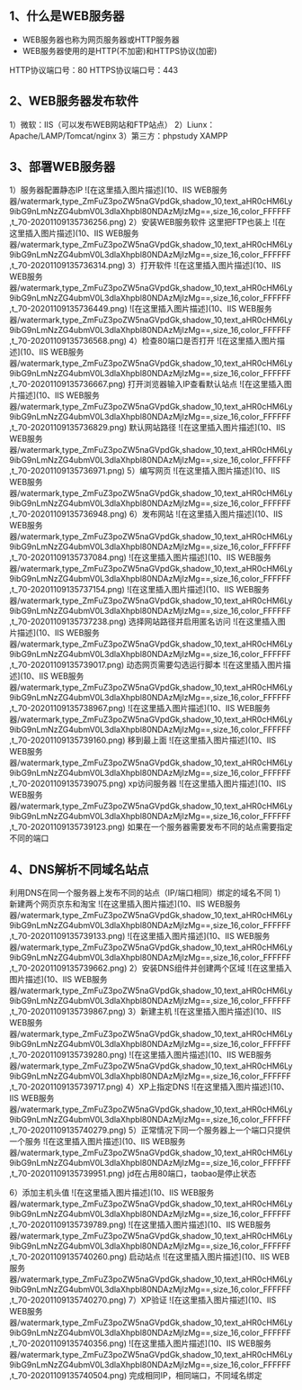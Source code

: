 ## 1、什么是WEB服务器

- WEB服务器也称为网页服务器或HTTP服务器
- WEB服务器使用的是HTTP(不加密)和HTTPS协议(加密)

HTTP协议端口号：80
HTTPS协议端口号：443

## 2、WEB服务器发布软件

1）微软：IIS（可以发布WEB网站和FTP站点）
2）Liunx：Apache/LAMP/Tomcat/nginx
3）第三方：phpstudy XAMPP

## 3、部署WEB服务器

1）服务器配置静态IP
![在这里插入图片描述](10、IIS WEB服务器/watermark,type_ZmFuZ3poZW5naGVpdGk,shadow_10,text_aHR0cHM6Ly9ibG9nLmNzZG4ubmV0L3dlaXhpbl80NDAzMjIzMg==,size_16,color_FFFFFF,t_70-20201109135736256.png)
2）安装WEB服务软件
这里把FTP也装上
![在这里插入图片描述](10、IIS WEB服务器/watermark,type_ZmFuZ3poZW5naGVpdGk,shadow_10,text_aHR0cHM6Ly9ibG9nLmNzZG4ubmV0L3dlaXhpbl80NDAzMjIzMg==,size_16,color_FFFFFF,t_70-20201109135736314.png)
3）打开软件
![在这里插入图片描述](10、IIS WEB服务器/watermark,type_ZmFuZ3poZW5naGVpdGk,shadow_10,text_aHR0cHM6Ly9ibG9nLmNzZG4ubmV0L3dlaXhpbl80NDAzMjIzMg==,size_16,color_FFFFFF,t_70-20201109135736449.png)
![在这里插入图片描述](10、IIS WEB服务器/watermark,type_ZmFuZ3poZW5naGVpdGk,shadow_10,text_aHR0cHM6Ly9ibG9nLmNzZG4ubmV0L3dlaXhpbl80NDAzMjIzMg==,size_16,color_FFFFFF,t_70-20201109135736568.png)
4）检查80端口是否打开
![在这里插入图片描述](10、IIS WEB服务器/watermark,type_ZmFuZ3poZW5naGVpdGk,shadow_10,text_aHR0cHM6Ly9ibG9nLmNzZG4ubmV0L3dlaXhpbl80NDAzMjIzMg==,size_16,color_FFFFFF,t_70-20201109135736667.png)
打开浏览器输入IP查看默认站点
![在这里插入图片描述](10、IIS WEB服务器/watermark,type_ZmFuZ3poZW5naGVpdGk,shadow_10,text_aHR0cHM6Ly9ibG9nLmNzZG4ubmV0L3dlaXhpbl80NDAzMjIzMg==,size_16,color_FFFFFF,t_70-20201109135736829.png)
默认网站路径
![在这里插入图片描述](10、IIS WEB服务器/watermark,type_ZmFuZ3poZW5naGVpdGk,shadow_10,text_aHR0cHM6Ly9ibG9nLmNzZG4ubmV0L3dlaXhpbl80NDAzMjIzMg==,size_16,color_FFFFFF,t_70-20201109135736971.png)
5）编写网页
![在这里插入图片描述](10、IIS WEB服务器/watermark,type_ZmFuZ3poZW5naGVpdGk,shadow_10,text_aHR0cHM6Ly9ibG9nLmNzZG4ubmV0L3dlaXhpbl80NDAzMjIzMg==,size_16,color_FFFFFF,t_70-20201109135736948.png)
6）发布网站
![在这里插入图片描述](10、IIS WEB服务器/watermark,type_ZmFuZ3poZW5naGVpdGk,shadow_10,text_aHR0cHM6Ly9ibG9nLmNzZG4ubmV0L3dlaXhpbl80NDAzMjIzMg==,size_16,color_FFFFFF,t_70-20201109135737084.png)
![在这里插入图片描述](10、IIS WEB服务器/watermark,type_ZmFuZ3poZW5naGVpdGk,shadow_10,text_aHR0cHM6Ly9ibG9nLmNzZG4ubmV0L3dlaXhpbl80NDAzMjIzMg==,size_16,color_FFFFFF,t_70-20201109135737154.png)
![在这里插入图片描述](10、IIS WEB服务器/watermark,type_ZmFuZ3poZW5naGVpdGk,shadow_10,text_aHR0cHM6Ly9ibG9nLmNzZG4ubmV0L3dlaXhpbl80NDAzMjIzMg==,size_16,color_FFFFFF,t_70-20201109135737238.png)
选择网站路径并启用匿名访问
![在这里插入图片描述](10、IIS WEB服务器/watermark,type_ZmFuZ3poZW5naGVpdGk,shadow_10,text_aHR0cHM6Ly9ibG9nLmNzZG4ubmV0L3dlaXhpbl80NDAzMjIzMg==,size_16,color_FFFFFF,t_70-20201109135739017.png)
动态网页需要勾选运行脚本
![在这里插入图片描述](10、IIS WEB服务器/watermark,type_ZmFuZ3poZW5naGVpdGk,shadow_10,text_aHR0cHM6Ly9ibG9nLmNzZG4ubmV0L3dlaXhpbl80NDAzMjIzMg==,size_16,color_FFFFFF,t_70-20201109135738967.png)
![在这里插入图片描述](10、IIS WEB服务器/watermark,type_ZmFuZ3poZW5naGVpdGk,shadow_10,text_aHR0cHM6Ly9ibG9nLmNzZG4ubmV0L3dlaXhpbl80NDAzMjIzMg==,size_16,color_FFFFFF,t_70-20201109135739160.png)
移到最上面
![在这里插入图片描述](10、IIS WEB服务器/watermark,type_ZmFuZ3poZW5naGVpdGk,shadow_10,text_aHR0cHM6Ly9ibG9nLmNzZG4ubmV0L3dlaXhpbl80NDAzMjIzMg==,size_16,color_FFFFFF,t_70-20201109135739075.png)
xp访问服务器
![在这里插入图片描述](10、IIS WEB服务器/watermark,type_ZmFuZ3poZW5naGVpdGk,shadow_10,text_aHR0cHM6Ly9ibG9nLmNzZG4ubmV0L3dlaXhpbl80NDAzMjIzMg==,size_16,color_FFFFFF,t_70-20201109135739123.png)
如果在一个服务器需要发布不同的站点需要指定不同的端口

## 4、DNS解析不同域名站点

利用DNS在同一个服务器上发布不同的站点（IP/端口相同）绑定的域名不同
1）新建两个网页京东和淘宝
![在这里插入图片描述](10、IIS WEB服务器/watermark,type_ZmFuZ3poZW5naGVpdGk,shadow_10,text_aHR0cHM6Ly9ibG9nLmNzZG4ubmV0L3dlaXhpbl80NDAzMjIzMg==,size_16,color_FFFFFF,t_70-20201109135739133.png)
![在这里插入图片描述](10、IIS WEB服务器/watermark,type_ZmFuZ3poZW5naGVpdGk,shadow_10,text_aHR0cHM6Ly9ibG9nLmNzZG4ubmV0L3dlaXhpbl80NDAzMjIzMg==,size_16,color_FFFFFF,t_70-20201109135739662.png)
2）安装DNS组件并创建两个区域
![在这里插入图片描述](10、IIS WEB服务器/watermark,type_ZmFuZ3poZW5naGVpdGk,shadow_10,text_aHR0cHM6Ly9ibG9nLmNzZG4ubmV0L3dlaXhpbl80NDAzMjIzMg==,size_16,color_FFFFFF,t_70-20201109135739867.png)
3）新建主机
![在这里插入图片描述](10、IIS WEB服务器/watermark,type_ZmFuZ3poZW5naGVpdGk,shadow_10,text_aHR0cHM6Ly9ibG9nLmNzZG4ubmV0L3dlaXhpbl80NDAzMjIzMg==,size_16,color_FFFFFF,t_70-20201109135739280.png)
![在这里插入图片描述](10、IIS WEB服务器/watermark,type_ZmFuZ3poZW5naGVpdGk,shadow_10,text_aHR0cHM6Ly9ibG9nLmNzZG4ubmV0L3dlaXhpbl80NDAzMjIzMg==,size_16,color_FFFFFF,t_70-20201109135739717.png)
4）XP上指定DNS
![在这里插入图片描述](10、IIS WEB服务器/watermark,type_ZmFuZ3poZW5naGVpdGk,shadow_10,text_aHR0cHM6Ly9ibG9nLmNzZG4ubmV0L3dlaXhpbl80NDAzMjIzMg==,size_16,color_FFFFFF,t_70-20201109135740279.png)
5）正常情况下同一个服务器上一个端口只提供一个服务
![在这里插入图片描述](10、IIS WEB服务器/watermark,type_ZmFuZ3poZW5naGVpdGk,shadow_10,text_aHR0cHM6Ly9ibG9nLmNzZG4ubmV0L3dlaXhpbl80NDAzMjIzMg==,size_16,color_FFFFFF,t_70-20201109135739951.png)
jd在占用80端口，taobao是停止状态

6）添加主机头值
![在这里插入图片描述](10、IIS WEB服务器/watermark,type_ZmFuZ3poZW5naGVpdGk,shadow_10,text_aHR0cHM6Ly9ibG9nLmNzZG4ubmV0L3dlaXhpbl80NDAzMjIzMg==,size_16,color_FFFFFF,t_70-20201109135739789.png)
![在这里插入图片描述](10、IIS WEB服务器/watermark,type_ZmFuZ3poZW5naGVpdGk,shadow_10,text_aHR0cHM6Ly9ibG9nLmNzZG4ubmV0L3dlaXhpbl80NDAzMjIzMg==,size_16,color_FFFFFF,t_70-20201109135740260.png)
启动站点
![在这里插入图片描述](10、IIS WEB服务器/watermark,type_ZmFuZ3poZW5naGVpdGk,shadow_10,text_aHR0cHM6Ly9ibG9nLmNzZG4ubmV0L3dlaXhpbl80NDAzMjIzMg==,size_16,color_FFFFFF,t_70-20201109135740270.png)
7）XP验证
![在这里插入图片描述](10、IIS WEB服务器/watermark,type_ZmFuZ3poZW5naGVpdGk,shadow_10,text_aHR0cHM6Ly9ibG9nLmNzZG4ubmV0L3dlaXhpbl80NDAzMjIzMg==,size_16,color_FFFFFF,t_70-20201109135740356.png)
![在这里插入图片描述](10、IIS WEB服务器/watermark,type_ZmFuZ3poZW5naGVpdGk,shadow_10,text_aHR0cHM6Ly9ibG9nLmNzZG4ubmV0L3dlaXhpbl80NDAzMjIzMg==,size_16,color_FFFFFF,t_70-20201109135740504.png)
完成相同IP，相同端口，不同域名绑定

